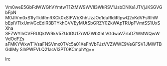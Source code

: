 Vm0weE5GbFdWWGhVYmtwT1ZtMW9WVll3WkRSV1JsbDNXa1JTVjJKSGVGbFpN
M0JIVm0xS1IyTkliRmRXCk0xSlFWbXhhUzJOc1duRldiRlpwQ2xKdVFsRlhW
bEpIVTIxUmVGcEdiR3BTYkhCVVEyMUtSbGRZY0ZkWApTRUpFVmtSS1UxSXha
SFZWYlhCVFRUQktWRkV5ZUdGU1ZrWlZWbXhLVGdwaVZrbDZWMWQwWVdOdFZs
aFMKYWxwT1VsaFNSVmx0TVc5a01XeFhVbFJzVVZWWE9VeGFSV1JMWTBGdlMy
SlhPWFVLQ21acVl3PT0KCmphYg==

lrc